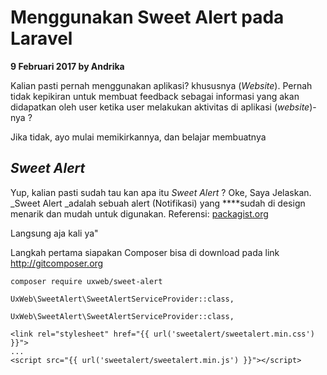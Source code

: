 # Menggunakan Sweet Alert pada Laravel

**9 Februari 2017 by Andrika**

Kalian pasti pernah menggunakan aplikasi? khususnya \(_Website_\). Pernah tidak kepikiran untuk membuat feedback sebagai informasi yang akan didapatkan oleh user ketika user melakukan aktivitas di aplikasi \(_website_\)-nya ?

Jika tidak, ayo mulai memikirkannya, dan belajar membuatnya

## _Sweet Alert_

Yup, kalian pasti sudah tau kan apa itu _Sweet Alert_ ? Oke, Saya Jelaskan. \_Sweet Alert \_adalah sebuah alert \(Notifikasi\) yang ****sudah di design menarik dan mudah untuk digunakan. Referensi: [packagist.org](https://packagist.org/packages/uxweb/sweet-alert)

Langsung aja kali ya"

Langkah pertama siapakan Composer bisa di download pada link [ http://gitcomposer.org ](https://getcomposer.org)

```text
composer require uxweb/sweet-alert
```

```text
UxWeb\SweetAlert\SweetAlertServiceProvider::class,
```

```text
UxWeb\SweetAlert\SweetAlertServiceProvider::class,
```

```text
<link rel="stylesheet" href="{{ url('sweetalert/sweetalert.min.css') }}">
...
<script src="{{ url('sweetalert/sweetalert.min.js') }}"></script>
```

